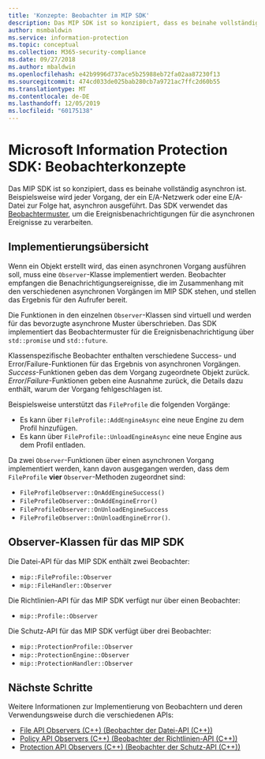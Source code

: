 ```yaml
---
title: 'Konzepte: Beobachter im MIP SDK'
description: Das MIP SDK ist so konzipiert, dass es beinahe vollständig asynchron ist. In diesem Artikel erfahren Sie, wie Beobachter implementiert und mit dem Ziel der Asynchronität verwendet werden.
author: msmbaldwin
ms.service: information-protection
ms.topic: conceptual
ms.collection: M365-security-compliance
ms.date: 09/27/2018
ms.author: mbaldwin
ms.openlocfilehash: e42b9996d737ace5b25988eb72fa02aa87230f13
ms.sourcegitcommit: 474cd033de025bab280cb7a9721ac7ffc2d60b55
ms.translationtype: MT
ms.contentlocale: de-DE
ms.lasthandoff: 12/05/2019
ms.locfileid: "60175138"
---
```

# <a name="microsoft-information-protection-sdk---observer-concepts"></a>Microsoft Information Protection SDK: Beobachterkonzepte

Das MIP SDK ist so konzipiert, dass es beinahe vollständig asynchron ist. Beispielsweise wird jeder Vorgang, der ein E/A-Netzwerk oder eine E/A-Datei zur Folge hat, asynchron ausgeführt. Das SDK verwendet das [Beobachtermuster](https://wikipedia.org/wiki/Observer_pattern), um die Ereignisbenachrichtigungen für die asynchronen Ereignisse zu verarbeiten. 

## <a name="implementation-overview"></a>Implementierungsübersicht

Wenn ein Objekt erstellt wird, das einen asynchronen Vorgang ausführen soll, muss eine `Observer`-Klasse implementiert werden. Beobachter empfangen die Benachrichtigungsereignisse, die im Zusammenhang mit den verschiedenen asynchronen Vorgängen im MIP SDK stehen, und stellen das Ergebnis für den Aufrufer bereit.

Die Funktionen in den einzelnen `Observer`-Klassen sind virtuell und werden für das bevorzugte asynchrone Muster überschrieben. Das SDK implementiert das Beobachtermuster für die Ereignisbenachrichtigung über `std::promise` und `std::future`.

Klassenspezifische Beobachter enthalten verschiedene Success- und Error/Failure-Funktionen für das Ergebnis von asynchronen Vorgängen. *Success*-Funktionen geben das dem Vorgang zugeordnete Objekt zurück. *Error*/*Failure*-Funktionen geben eine Ausnahme zurück, die Details dazu enthält, warum der Vorgang fehlgeschlagen ist.

Beispielsweise unterstützt das `FileProfile` die folgenden Vorgänge: 

- Es kann über `FileProfile::AddEngineAsync` eine neue Engine zu dem Profil hinzufügen. 
- Es kann über `FileProfile::UnloadEngineAsync` eine neue Engine aus dem Profil entladen.

Da zwei `Observer`-Funktionen über einen asynchronen Vorgang implementiert werden, kann davon ausgegangen werden, dass dem `FileProfile` **vier** `Observer`-Methoden zugeordnet sind: 

- `FileProfileObserver::OnAddEngineSuccess()`
- `FileProfileObserver::OnAddEngineError()`
- `FileProfileObserver::OnUnloadEngineSuccess`
- `FileProfileObserver::OnUnloadEngineError()`. 

## <a name="mip-sdk-observer-classes"></a>Observer-Klassen für das MIP SDK

Die Datei-API für das MIP SDK enthält zwei Beobachter:

* `mip::FileProfile::Observer`
* `mip::FileHandler::Observer`

Die Richtlinien-API für das MIP SDK verfügt nur über einen Beobachter:

* `mip::Profile::Observer`

Die Schutz-API für das MIP SDK verfügt über drei Beobachter:

* `mip::ProtectionProfile::Observer`
* `mip::ProtectionEngine::Observer`
* `mip::ProtectionHandler::Observer`

## <a name="next-steps"></a>Nächste Schritte

Weitere Informationen zur Implementierung von Beobachtern und deren Verwendungsweise durch die verschiedenen APIs:

* [File API Observers (C++) (Beobachter der Datei-API (C++))](concept-async-observers-file-cpp.md)
* [Policy API Observers (C++) (Beobachter der Richtlinien-API (C++))](concept-async-observers-policy-cpp.md)
* [Protection API Observers (C++) (Beobachter der Schutz-API (C++))](concept-async-observers-protection-cpp.md)
